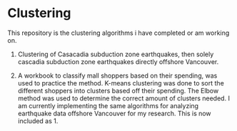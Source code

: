 # Clustering
This repository is the clustering algorithms i have completed or am working on.
1) Clustering of Casacadia subduction zone earthquakes, then solely cascadia subduction zone earthquakes directly offshore Vancouver.

2) A workbook to classify mall shoppers based on their spending, was used to practice the method. K-means clustering was done to sort the different shoppers into clusters based off their spending. The Elbow method was used to determine the correct amount of clusters needed. I am currently implementing the same algorithms for analyzing earthquake data offshore Vancouver for my research. This is now included as 1.
